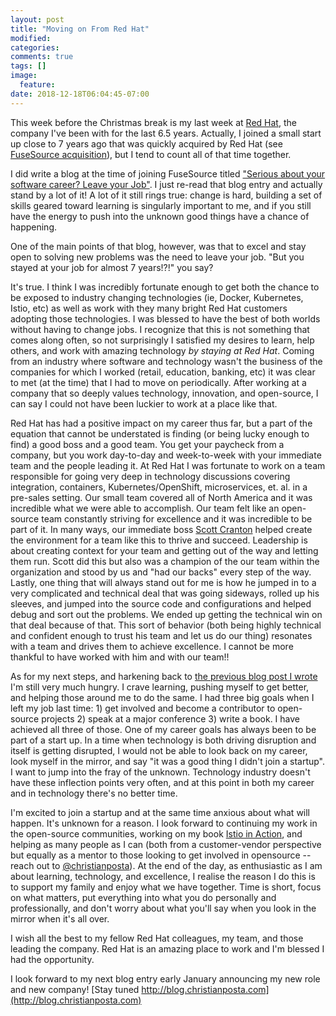 ```yaml
---
layout: post
title: "Moving on From Red Hat"
modified:
categories: 
comments: true
tags: []
image:
  feature:
date: 2018-12-18T06:04:45-07:00
---
```


This week before the Christmas break is my last week at [Red Hat](https://www.redhat.com/), the company I've been with for the last 6.5 years. Actually, I joined a small start up close to 7 years ago that was quickly acquired by Red Hat (see [FuseSource acquisition](https://www.redhat.com/en/about/press-releases/red-hat-to-acquire-fusesource)), but I tend to count all of that time together. 

I did write a blog at the time of joining FuseSource titled ["Serious about your software career? Leave your Job"](http://blog.christianposta.com/rant/serious-about-your-software-career-leave-your-job/). I just re-read that blog entry and actually stand by a lot of it! A lot of it still rings true: change is hard, building a set of skills geared toward learning is singularly important to me, and if you still have the energy to push into the unknown good things have a chance of happening. 

One of the main points of that blog, however, was that to excel and stay open to solving new problems was the need to leave your job. "But you stayed at your job for almost 7 years!?!" you say? 

It's true. I think I was incredibly fortunate enough to get both the chance to be exposed to industry changing technologies (ie, Docker, Kubernetes, Istio, etc) as well as work with they many bright Red Hat customers adopting those technologies. I was blessed to have the best of both worlds without having to change jobs. I recognize that this is not something that comes along often, so not surprisingly I satisfied my desires to learn, help others, and work with amazing technology _by staying at Red Hat_. Coming from an industry where software and technology wasn't the business of the companies for which I worked (retail, education, banking, etc) it was clear to met (at the time) that I had to move on periodically. After working at a company that so deeply values technology, innovation, and open-source, I can say I could not have been luckier to work at a place like that.  

Red Hat has had a positive impact on my career thus far, but a part of the equation that cannot be understated is finding (or being lucky enough to find) a good boss and a good team. You get your paycheck from a company, but you work day-to-day and week-to-week with your immediate team and the people leading it. At Red Hat I was fortunate to work on a team responsible for going very deep in technology discussions covering integration, containers, Kubernetes/OpenShift, microservices, et. al. in a pre-sales setting. Our small team covered all of North America and it was incredible what we were able to accomplish. Our team felt like an open-source team constantly striving for excellence and it was incredible to be part of it. In many ways, our immediate boss [Scott Cranton](https://www.linkedin.com/in/scottcranton) helped create the environment for a team like this to thrive and succeed. Leadership is about creating context for your team and getting out of the way and letting them run. Scott did this but also was a champion of the our team within the organization and stood by us and "had our backs" every step of the way. Lastly, one thing that will always stand out for me is how he jumped in to a very complicated and technical deal that was going sideways, rolled up his sleeves, and jumped into the source code and configurations and helped debug and sort out the problems. We ended up getting the technical win on that deal because of that. This sort of behavior (both being highly technical and confident enough to trust his team and let us do our thing) resonates with a team and drives them to achieve excellence.  I cannot be more thankful to have worked with him and with our team!!

As for my next steps, and harkening back to [the previous blog post I wrote](http://blog.christianposta.com/rant/serious-about-your-software-career-leave-your-job/) I'm still very much hungry. I crave learning, pushing myself to get better, and helping those around me to do the same. I had three big goals when I left my job last time: 1) get involved and become a contributor to open-source projects 2) speak at a major conference 3) write a book. I have achieved all three of those. One of my career goals has always been to be part of a start up. In a time when technology is both driving disruption and itself is getting disrupted, I would not be able to look back on my career, look myself in the mirror, and say "it was a good thing I didn't join a startup". I want to jump into the fray of the unknown. Technology industry doesn't have these inflection points very often, and at this point in both my career and in technology there's no better time. 

I'm excited to join a startup and at the same time anxious about what will happen. It's unknown for a reason. I look forward to continuing my work in the open-source communities, working on my book [Istio in Action](https://www.manning.com/books/istio-in-action), and helping as many people as I can (both from a customer-vendor perspective but equally as a mentor to those looking to get involved in opensource -- reach out to [@christianposta](https://twitter.com/christianposta)). At the end of the day, as enthusiastic as I am about learning, technology, and excellence, I realise the reason I do this is to support my family and enjoy what we have together. Time is short, focus on what matters, put everything into what you do personally and professionally, and don't worry about what you'll say when you look in the mirror when it's all over. 

I wish all the best to my fellow Red Hat colleagues, my team, and those leading the company. Red Hat is an amazing place to work and I'm blessed I had the opportunity. 

I look forward to my next blog entry early January announcing my new role and new company!  [Stay tuned http://blog.christianposta.com](http://blog.christianposta.com)

